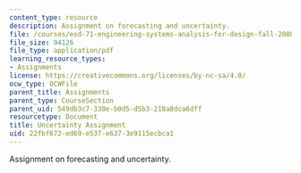 ```yaml
---
content_type: resource
description: Assignment on forecasting and uncertainty.
file: /courses/esd-71-engineering-systems-analysis-for-design-fall-2008/22fbf672ed69e537e6373e9115ecbca1_uncertainty.pdf
file_size: 94126
file_type: application/pdf
learning_resource_types:
- Assignments
license: https://creativecommons.org/licenses/by-nc-sa/4.0/
ocw_type: OCWFile
parent_title: Assignments
parent_type: CourseSection
parent_uid: 549db3c7-330e-b0d5-d5b3-218a8dca6dff
resourcetype: Document
title: Uncertainty Assignment
uid: 22fbf672-ed69-e537-e637-3e9115ecbca1
---
```

Assignment on forecasting and uncertainty.